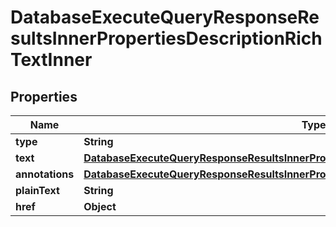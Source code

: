 

# DatabaseExecuteQueryResponseResultsInnerPropertiesDescriptionRichTextInner


## Properties

| Name | Type | Description | Notes |
|------------ | ------------- | ------------- | -------------|
|**type** | **String** |  |  [optional] |
|**text** | [**DatabaseExecuteQueryResponseResultsInnerPropertiesDescriptionRichTextInnerText**](DatabaseExecuteQueryResponseResultsInnerPropertiesDescriptionRichTextInnerText.md) |  |  [optional] |
|**annotations** | [**DatabaseExecuteQueryResponseResultsInnerPropertiesDescriptionRichTextInnerAnnotations**](DatabaseExecuteQueryResponseResultsInnerPropertiesDescriptionRichTextInnerAnnotations.md) |  |  [optional] |
|**plainText** | **String** |  |  [optional] |
|**href** | **Object** |  |  [optional] |



